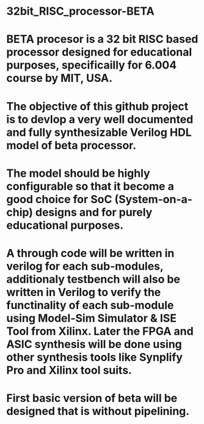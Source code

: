 # 32bit_RISC_processor-BETA
# BETA procesor is a 32 bit RISC based processor designed for educational purposes, specificailly for 6.004 course by MIT, USA.
#  The objective of this github project is to devlop a very well documented and fully synthesizable Verilog HDL model of beta processor. 
# The model should be highly configurable so that it become a good choice for SoC (System-on-a-chip) designs and for purely educational purposes. 
# A through code will be written in verilog for each sub-modules, additionaly testbench will also be written in Verilog to verify the functinality of each sub-module using Model-Sim Simulator & ISE Tool from Xilinx. Later the FPGA and ASIC synthesis will be done using other synthesis tools like Synplify Pro and Xilinx tool suits.
# First basic version of beta will be designed that is without pipelining. 

